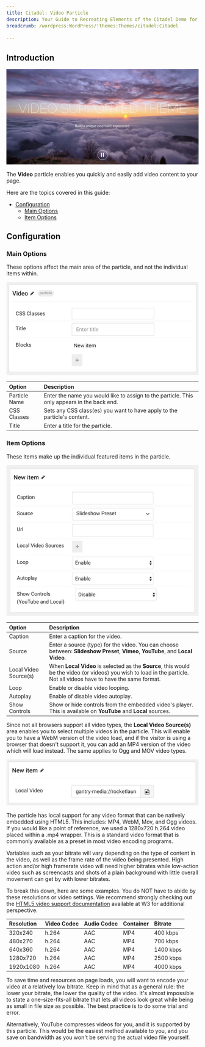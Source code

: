 ```yaml
---
title: Citadel: Video Particle
description: Your Guide to Recreating Elements of the Citadel Demo for WordPress
breadcrumb: /wordpress:WordPress/!themes:Themes/citadel:Citadel

---
```


## Introduction

![](assets/particle_video1.jpeg)

The **Video** particle enables you quickly and easily add video content to your page.

Here are the topics covered in this guide:

* [Configuration](#configuration)
    - [Main Options](#main-options)
    - [Item Options](#item-options)

## Configuration

### Main Options 

These options affect the main area of the particle, and not the individual items within.

![](assets/particle_video2.jpeg)

| Option        | Description                                                                                 |
| :-----        | :-----                                                                                      |
| Particle Name | Enter the name you would like to assign to the particle. This only appears in the back end. |
| CSS Classes   | Sets any CSS class(es) you want to have apply to the particle's content.                    |
| Title         | Enter a title for the particle.                                                             |

### Item Options

These items make up the individual featured items in the particle.

![](assets/particle_video3.jpeg)

| Option                | Description                                                                                                                                                            |
| :-----                | :-----                                                                                                                                                                 |
| Caption               | Enter a caption for the video.                                                                                                                                         |
| Source                | Enter a source (type) for the video. You can choose between: **Slideshow Preset**, **Vimeo**, **YouTube**, and **Local Video**.                                        |
| Local Video Source(s) | When **Local Video** is selected as the **Source**, this would be the video (or videos) you wish to load in the particle. Not all videos have to have the same format. |
| Loop                  | Enable or disable video looping.                                                                                                                                       |
| Autoplay              | Enable of disable video autoplay.                                                                                                                                      |
| Show Controls         | Show or hide controls from the embedded video's player. This is available on **YouTube** and **Local** sources.                                                        |

Since not all browsers support all video types, the **Local Video Source(s)** area enables you to select multiple videos in the particle. This will enable you to have a WebM version of the video load, and if the visitor is using a browser that doesn't support it, you can add an MP4 version of the video which will load instead. The same applies to Ogg and MOV video types.

![](assets/particle_video4.jpg)

The particle has local support for any video format that can be natively embedded using HTML5. This includes: MP4, WebM, Mov, and Ogg videos. If you would like a point of reference, we used a 1280x720 h.264 video placed within a .mp4 wrapper. This is a standard video format that is commonly available as a preset in most video encoding programs.

Variables such as your bitrate will vary depending on the type of content in the video, as well as the frame rate of the video being presented. High action and/or high framerate video will need higher bitrates while low-action video such as screencasts and shots of a plain background with little overall movement can get by with lower bitrates.

To break this down, here are some examples. You do NOT have to abide by these resolutions or video settings. We recommend strongly checking out the [HTML5 video support documentation](http://www.w3schools.com/html/html5_video.asp) available at W3 for additional perspective.

| Resolution | Video Codec | Audio Codec | Container | Bitrate   |
| :-----     | :-----      | :-----      | :-----    | :-----    |
| 320x240    | h.264       | AAC         | MP4       | 400 kbps  |
| 480x270    | h.264       | AAC         | MP4       | 700 kbps  |
| 640x360    | h.264       | AAC         | MP4       | 1400 kbps |
| 1280x720   | h.264       | AAC         | MP4       | 2500 kbps |
| 1920x1080  | h.264       | AAC         | MP4       | 4000 kbps |

To save time and resources on page loads, you will want to encode your video at a relatively low bitrate. Keep in mind that as a general rule: the lower your bitrate, the lower the quality of the video. It's almost impossible to state a one-size-fits-all bitrate that lets all videos look great while being as small in file size as possible. The best practice is to do some trial and error.

Alternatively, YouTube compresses videos for you, and it is supported by this particle. This would be the easiest method available to you, and you save on bandwidth as you won't be serving the actual video file yourself.


